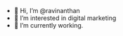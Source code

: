 - 👋 Hi, I’m @ravinanthan
- 👀 I’m interested in digital marketing
- 🌱 I’m currently working.

<!---
ravinanthan/ravinanthan is a ✨ special ✨ repository because its `README.md` (this file) appears on your GitHub profile.
You can click the Preview link to take a look at your changes.
--->
